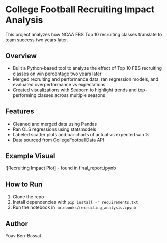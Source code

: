 # College Football Recruiting Impact Analysis

This project analyzes how NCAA FBS Top 10 recruiting classes translate to team success two years later.

## Overview
- Built a Python-based tool to analyze the effect of Top 10 FBS recruiting classes on win percentage two years later  
- Merged recruiting and performance data, ran regression models, and evaluated overperformance vs expectations  
- Created visualizations with Seaborn to highlight trends and top-performing classes across multiple seasons  

## Features
- Cleaned and merged data using Pandas
- Ran OLS regressions using statsmodels
- Labeled scatter plots and bar charts of actual vs expected win %
- Data sourced from CollegeFootballData API

## Example Visual
![Recruiting Impact Plot] - found in final_report.ipynb 

## How to Run
1. Clone the repo  
2. Install dependencies with `pip install -r requirements.txt`  
3. Run the notebook in `notebooks/recruiting_analysis.ipynb`

## Author
Yoav Ben-Bassat
